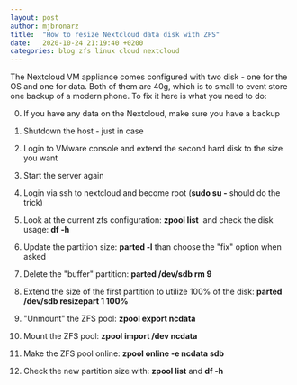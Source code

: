 ```yaml
---
layout: post
author: mjbronarz
title:  "How to resize Nextcloud data disk with ZFS"
date:   2020-10-24 21:19:40 +0200
categories: blog zfs linux cloud nextcloud
---
```

The Nextcloud VM appliance comes configured with two disk - one for the OS and one for data. Both of them are 40g, which is to small to event store one backup of a modern phone. To fix it here is what you need to do:


0. If you have any data on the Nextcloud, make sure you have a backup

1. Shutdown the host - just in case

2. Login to VMware console and extend the second hard disk to the size you want

3. Start the server again

4. Login via ssh to nextcloud and become root (**sudo su -** should do the trick)

5. Look at the current zfs configuration: **zpool list**  and check the disk usage: **df -h**

6. Update the partition size: **parted -l** than choose the "fix" option when asked

7. Delete the "buffer" partition: **parted /dev/sdb rm 9**

8. Extend the size of the first partition to utilize 100% of the disk: **parted /dev/sdb resizepart 1 100%**

9. "Unmount" the ZFS pool: **zpool export ncdata**

10. Mount the ZFS pool: **zpool import /dev ncdata**

11. Make the ZFS pool online: **zpool online -e ncdata sdb**

12. Check the new partition size with: **zpool list** and **df -h**
